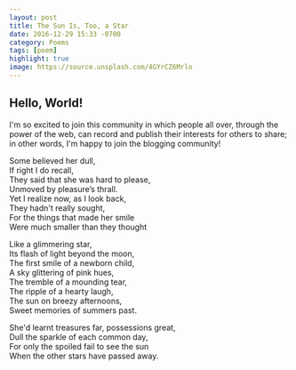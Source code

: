```yaml
---
layout: post
title: The Sun Is, Too, a Star
date: 2016-12-29 15:33 -0700
category: Poems
tags: [poem]
highlight: true
image: https://source.unsplash.com/4GYrCZ6Mrlo
---
```

## Hello, World!
I'm so excited to join this community in which people all over,
through the power of the web, can record and publish their interests for others
to share; in other words, I'm happy to join the blogging community!

Some believed her dull,  
If right I do recall,  
They said that she was hard to please,  
Unmoved by pleasure’s thrall.  
Yet I realize now, as I look back,  
They hadn't really sought,  
For the things that made her smile  
Were much smaller than they thought

Like a glimmering star,  
Its flash of light beyond the moon,  
The first smile of a newborn child,  
A sky glittering of pink hues,  
The tremble of a mounding tear,  
The ripple of a hearty laugh,  
The sun on breezy afternoons,  
Sweet memories of summers past.

She'd learnt treasures far, possessions great,  
Dull the sparkle of each common day,  
For only the spoiled fail to see the sun  
When the other stars have passed away.